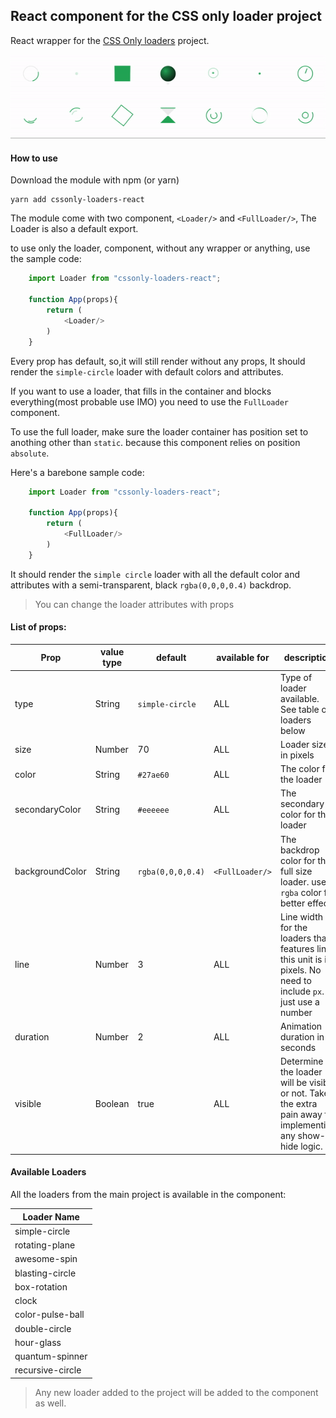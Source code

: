 ## React component for the CSS only loader project

React wrapper for the [CSS Only loaders](https://github.com/theanam/css-only-loaders) project.

![CSS Only Loaders](https://raw.githubusercontent.com/theanam/css-only-loaders/master/homepage-assets/preview.gif)

#### How to use

Download the module with npm (or yarn)

    yarn add cssonly-loaders-react

The module come with two component, `<Loader/>` and `<FullLoader/>`, The Loader is also a default export.

to use only the loader, component, without any wrapper or anything, use the sample code:
```js
    import Loader from "cssonly-loaders-react";

    function App(props){
        return (
            <Loader/>
        )
    }
```

Every prop has default, so,it will still render without any props, It should render the `simple-circle` loader with default colors and attributes. 

If you want to use a loader, that fills in the container and blocks everything(most probable use IMO) you need to use the `FullLoader` component. 

To use the full loader, make sure the loader container has position set to anothing other than `static`. because this component relies on position `absolute`.

Here's a barebone sample code:

```js
    import Loader from "cssonly-loaders-react";

    function App(props){
        return (
            <FullLoader/>
        )
    }
```
It should render the `simple circle` loader with all the default color and attributes with a semi-transparent, black `rgba(0,0,0,0.4)` backdrop.

> You can change the loader attributes with props

#### List of props:

| Prop | value type | default | available for | description | 
| ---- | ---------- | ------- | ------------- | ----------- |
| type |String| `simple-circle` | ALL | Type of loader available. See table of loaders below |
| size |Number| 70 | ALL | Loader size in pixels |
| color |String| `#27ae60` | ALL | The color for the loader | 
| secondaryColor| String | `#eeeeee` | ALL | The secondary color for the loader |
| backgroundColor |String| `rgba(0,0,0,0.4)` | `<FullLoader/>` | The backdrop color for the full size loader. use a `rgba` color for better effect.|
| line |Number| 3 | ALL | Line width for the loaders that features line this unit is in pixels. No need to include `px`. just use a number |
| duration |Number| 2 | ALL | Animation duration in seconds|
| visible | Boolean | true | ALL | Determine if the loader will be visible or not. Takes the extra pain away for implementing any show-hide logic.|


#### Available Loaders

All the loaders from the main project is available in the component:

| Loader Name | 
| ----------- |
| simple-circle |
| rotating-plane |
| awesome-spin |
| blasting-circle |
| box-rotation | 
| clock |
| color-pulse-ball |
| double-circle |
| hour-glass |
| quantum-spinner |
|recursive-circle | 


> Any new loader added to the project will be added to the component as well.
